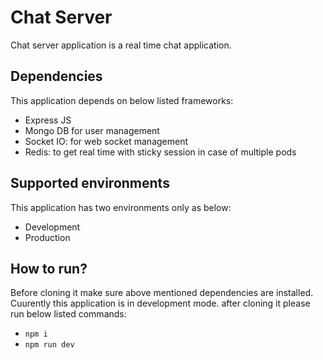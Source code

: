 # Chat Server

Chat server application is a real time chat application.

## Dependencies

This application depends on below listed frameworks:
* Express JS
* Mongo DB for user management
* Socket IO: for web socket management
* Redis: to get real time with sticky session in case of multiple pods

## Supported environments

This application has two environments only as below:
* Development
* Production

## How to run?
Before cloning it make sure above mentioned dependencies are installed. Cuurently this application is in development mode. after cloning it please run below listed commands:
* `npm i`
* `npm run dev`
